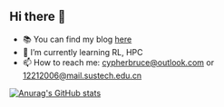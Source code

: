 ## Hi there 👋
- :books: You can find my blog [here](https://cypher-bruce.github.io/)
- 🌱 I’m currently learning RL, HPC
- 📫 How to reach me: cypherbruce@outlook.com or 12212006@mail.sustech.edu.cn

[![Anurag's GitHub stats](https://github-readme-stats.vercel.app/api?username=Cypher-Bruce&show_icons=true&count_private=true)](https://github.com/anuraghazra/github-readme-stats)

